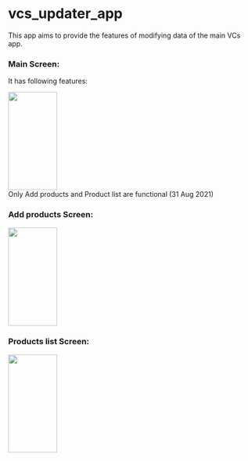# vcs_updater_app
This app aims to provide the features of modifying data of the main VCs app.
### Main Screen:
It has following features:</br>


<img src="https://user-images.githubusercontent.com/73571511/131552645-fae5293b-fa41-4f6d-ae91-a5e648a91433.jpeg" width="100" height="200">
<br>Only Add products and Product list are functional (31 Aug 2021)</br>

### Add products Screen:

<img src="https://user-images.githubusercontent.com/73571511/131553550-bcdbd1c6-3470-49f1-85ab-3706de7fc4d7.jpeg" width="100" height="200">

### Products list Screen:

<img src="https://user-images.githubusercontent.com/73571511/131553757-3c228e2b-319c-4ead-adbc-76b6cfb3fcb5.jpeg" width="100" height="200">

